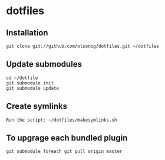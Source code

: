 dotfiles
=====


## Installation

```
git clone git://github.com/olsonbg/dotfiles.git ~/dotfiles
```

## Update submodules

```
cd ~/dotfile
git submodule init
git submodule update
```

## Create symlinks

```
Run the script: ~/dotfiles/makesymlinks.sh
```

## To upgrage each bundled plugin

```
git submodule foreach git pull origin master
```

